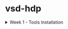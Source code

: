# vsd-hdp
<details>
	<summary>Week 1 - Tools Installation </summary>

### Ubuntu 22.04.5 LTS installation in a VirtualBox Machine
<img alt="VBox" src="https://github.com/tamurae/vsd-hdp/blob/main/images/OracleVBox-tamurae.png">
</details>
